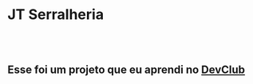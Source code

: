 <h1> JT Serralheria</h1>
<br>
<br>
<h2>Esse foi um projeto que eu aprendi no <a href= "https://rodolfomori.com.br" >DevClub</a></h2>
